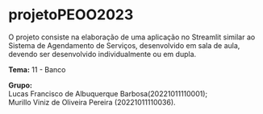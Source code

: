 # projetoPEOO2023
O projeto consiste na elaboração de uma aplicação no Streamlit similar ao Sistema de Agendamento de Serviços, desenvolvido em sala de aula, devendo ser desenvolvido individualmente ou em dupla.

**Tema:** 11 - Banco

**Grupo:** <br/>
Lucas Francisco de Albuquerque Barbosa(20221011110001);<br/>
Murillo Viniz de Oliveira Pereira (20221011110036).
